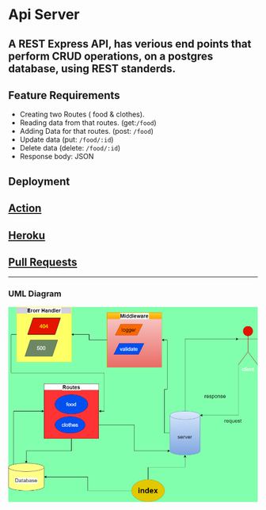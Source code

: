 # Api Server

## A REST Express API, has verious end points that perform CRUD operations, on a postgres database, using REST standerds.

## Feature Requirements

* Creating two Routes ( food & clothes).
* Reading data from that routes. (get:`/food`)
* Adding Data for that routes. (post: `/food`)
* Update data (put: `/food/:id`)
* Delete data (delete: `/food/:id`)
* Response body: JSON

## Deployment

## **[Action](https://github.com/amr88nzzal/api-server/actions)**

## **[Heroku](https://amr-api-server.herokuapp.com/)**

## **[Pull Requests](https://github.com/amr88nzzal/api-server/pulls)**


***

### UML Diagram

![img](./uml.png)